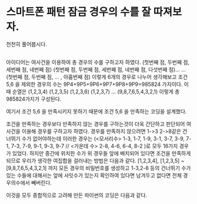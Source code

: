 # 스마트폰 패턴 잠금 경우의 수를 잘 따져보자.
천천히 풀어봅시다.

## 


아이디어는 여사건을 이용하여 총 경우의 수를 구하고자 하였다.
(첫번째 점, 두번째 점, 세번째 점, 네번째 점)
(첫번째 점, 두번째 점, 세번째 점, 네번째 점, 다섯번째 점)...
…(첫번째 점, 두번째 점, … , 아홉번째 점)
이렇게 6개의 경우로 나누어 생각해보고 조건 5,6 을 제외한 경우의 수는 9P4+9P5+9P6+9P7+9P8+9P9=985824 가지이다. 이때 순열은 (1,2,3,4) (1,2,3,5) (1,2,3,6) (1,2,3,7) … (9,8,7,6,5,4,3,2,1) 이렇게 총 985824가지가 구성된다.

여기서 조건 5,6 을 만족시키지 못하기 때문에 조건 5,6 을 만족하는 코딩을 설계했다.

조건을 만족하는 경우보다 만족하지 않는 경우를 구하는것이 더욱 간단하고 판단되어 여사건을 이용해 경우를 구하고자 하였다. 경우를 만족하지 않으려면 1->3 2->8같은 건너뛰기 수가 없어야하는데 이러한 경우는 (<모서리수> 1-3, 1-7, 1-9, 3-1, 3-7, 3-9, 7-1, 7-3, 7-9, 9-1, 9-3, 9-7 // <가운데 수> 2-8, 4-6, 6-4, 8-2 )로 모두 16가지 경우가 있었다. 하지만 중간에 위치한 수가 위 경우들 앞에 배치되어 있다면 조건을 만족하게 되므로 우리가 생각한 여집합을 걸러내는 방법은 다음과 같다.
[1,2,3,4], [1,2,3,5] ~[9,8,7,6,5,4,3,2,1] 까지 모든 경우의 비밀번호를 생성하고
1-3,2-8 등의 건너뛰기 수가 있는 수들에 대해서는
앞에 사잇수가 있는지 확인하여 있다면 남겨두고 없다면 전체 경우의수에서 빼버린다.   

이것을 모두 종합적으로 고려해 만든 파이썬의 코딩은 다음과 같다.
